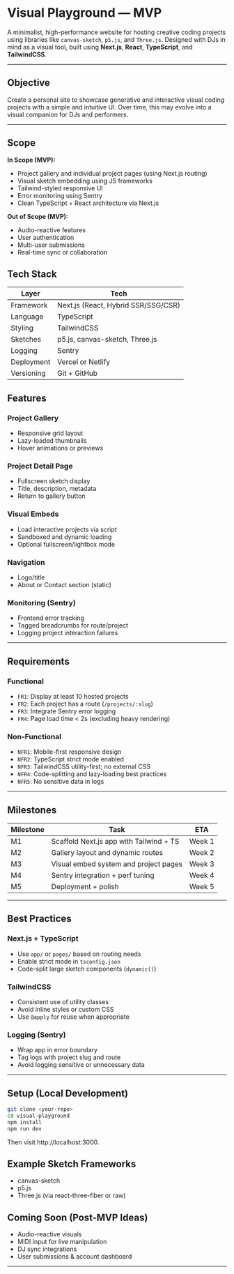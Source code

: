 # Visual Playground — MVP

A minimalist, high-performance website for hosting creative coding projects using libraries like `canvas-sketch`, `p5.js`, and `Three.js`. Designed with DJs in mind as a visual tool, built using **Next.js**, **React**, **TypeScript**, and **TailwindCSS**.

---

## Objective

Create a personal site to showcase generative and interactive visual coding projects with a simple and intuitive UI. Over time, this may evolve into a visual companion for DJs and performers.

---

## Scope

**In Scope (MVP):**

- Project gallery and individual project pages (using Next.js routing)
- Visual sketch embedding using JS frameworks
- Tailwind-styled responsive UI
- Error monitoring using Sentry
- Clean TypeScript + React architecture via Next.js

**Out of Scope (MVP):**

- Audio-reactive features
- User authentication
- Multi-user submissions
- Real-time sync or collaboration

## Tech Stack

| Layer      | Tech                                |
| ---------- | ----------------------------------- |
| Framework  | Next.js (React, Hybrid SSR/SSG/CSR) |
| Language   | TypeScript                          |
| Styling    | TailwindCSS                         |
| Sketches   | p5.js, canvas-sketch, Three.js      |
| Logging    | Sentry                              |
| Deployment | Vercel or Netlify                   |
| Versioning | Git + GitHub                        |

## Features

### Project Gallery

- Responsive grid layout
- Lazy-loaded thumbnails
- Hover animations or previews

### Project Detail Page

- Fullscreen sketch display
- Title, description, metadata
- Return to gallery button

### Visual Embeds

- Load interactive projects via script
- Sandboxed and dynamic loading
- Optional fullscreen/lightbox mode

### Navigation

- Logo/title
- About or Contact section (static)

### Monitoring (Sentry)

- Frontend error tracking
- Tagged breadcrumbs for route/project
- Logging project interaction failures

---

## Requirements

### Functional

- `FR1`: Display at least 10 hosted projects
- `FR2`: Each project has a route (`/projects/:slug`)
- `FR3`: Integrate Sentry error logging
- `FR4`: Page load time < 2s (excluding heavy rendering)

### Non-Functional

- `NFR1`: Mobile-first responsive design
- `NFR2`: TypeScript strict mode enabled
- `NFR3`: TailwindCSS utility-first; no external CSS
- `NFR4`: Code-splitting and lazy-loading best practices
- `NFR5`: No sensitive data in logs

---

## Milestones

| Milestone | Task                                    | ETA    |
| --------- | --------------------------------------- | ------ |
| M1        | Scaffold Next.js app with Tailwind + TS | Week 1 |
| M2        | Gallery layout and dynamic routes       | Week 2 |
| M3        | Visual embed system and project pages   | Week 3 |
| M4        | Sentry integration + perf tuning        | Week 4 |
| M5        | Deployment + polish                     | Week 5 |

---

## Best Practices

### Next.js + TypeScript

- Use `app/` or `pages/` based on routing needs
- Enable strict mode in `tsconfig.json`
- Code-split large sketch components (`dynamic()`)

### TailwindCSS

- Consistent use of utility classes
- Avoid inline styles or custom CSS
- Use `@apply` for reuse when appropriate

### Logging (Sentry)

- Wrap app in error boundary
- Tag logs with project slug and route
- Avoid logging sensitive or unnecessary data

---

## Setup (Local Development)

```bash
git clone <your-repo>
cd visual-playground
npm install
npm run dev
```

Then visit http://localhost:3000.

## Example Sketch Frameworks

- canvas-sketch
- p5.js
- Three.js (via react-three-fiber or raw)

## Coming Soon (Post-MVP Ideas)

- Audio-reactive visuals
- MIDI input for live manipulation
- DJ sync integrations
- User submissions & account dashboard

---
